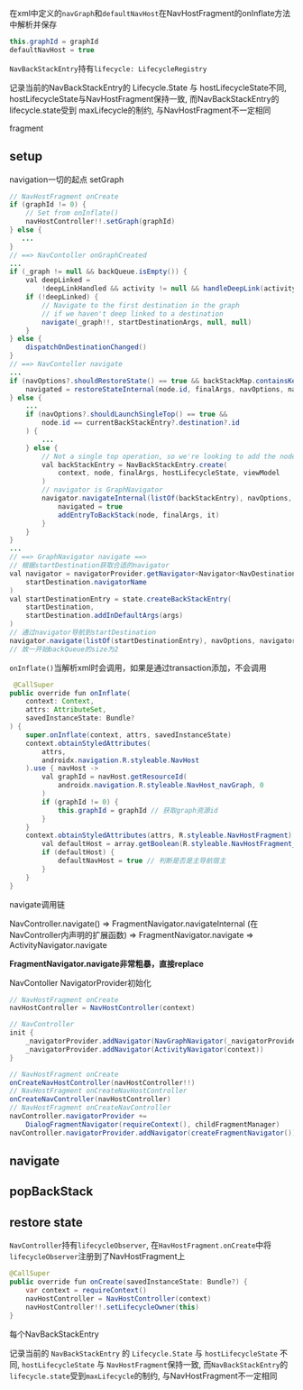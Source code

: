 
在xml中定义的`navGraph`和`defaultNavHost`在NavHostFragment的onInflate方法中解析并保存
```java
this.graphId = graphId
defaultNavHost = true
```

`NavBackStackEntry`持有`lifecycle: LifecycleRegistry`

记录当前的NavBackStackEntry的 Lifecycle.State 与 hostLifecycleState不同, 
hostLifecycleState与NavHostFragment保持一致, 而NavBackStackEntry的lifecycle.state受到
maxLifecycle的制约, 与NavHostFragment不一定相同

fragment

## setup
navigation一切的起点 setGraph

```java
// NavHostFragment onCreate
if (graphId != 0) {
    // Set from onInflate()
    navHostController!!.setGraph(graphId)
} else {
   ...
}
// ==> NavContoller onGraphCreated
...
if (_graph != null && backQueue.isEmpty()) {
    val deepLinked =
        !deepLinkHandled && activity != null && handleDeepLink(activity!!.intent)
    if (!deepLinked) {
        // Navigate to the first destination in the graph
        // if we haven't deep linked to a destination
        navigate(_graph!!, startDestinationArgs, null, null)
    }
} else {
    dispatchOnDestinationChanged()
}
// ==> NavContoller navigate
...
if (navOptions?.shouldRestoreState() == true && backStackMap.containsKey(node.id)) {
    navigated = restoreStateInternal(node.id, finalArgs, navOptions, navigatorExtras)
} else {
    ...
    if (navOptions?.shouldLaunchSingleTop() == true &&
        node.id == currentBackStackEntry?.destination?.id
    ) {
        ...
    } else {
        // Not a single top operation, so we're looking to add the node to the back stack
        val backStackEntry = NavBackStackEntry.create(
            context, node, finalArgs, hostLifecycleState, viewModel
        )
        // navigator is GraphNavigator
        navigator.navigateInternal(listOf(backStackEntry), navOptions, navigatorExtras) {
            navigated = true
            addEntryToBackStack(node, finalArgs, it)
        }
    }
}
...
// ==> GraphNavigator navigate ==>
// 根据startDestination获取合适的navigator
val navigator = navigatorProvider.getNavigator<Navigator<NavDestination>>(
    startDestination.navigatorName
)
val startDestinationEntry = state.createBackStackEntry(
    startDestination,
    startDestination.addInDefaultArgs(args)
)
// 通过navigator导航到startDestination
navigator.navigate(listOf(startDestinationEntry), navOptions, navigatorExtras)
// 故一开始backQueue的size为2
```

`onInflate()`当解析xml时会调用，如果是通过transaction添加，不会调用

```java
 @CallSuper
public override fun onInflate(
    context: Context,
    attrs: AttributeSet,
    savedInstanceState: Bundle?
) {
    super.onInflate(context, attrs, savedInstanceState)
    context.obtainStyledAttributes(
        attrs,
        androidx.navigation.R.styleable.NavHost
    ).use { navHost ->
        val graphId = navHost.getResourceId(
            androidx.navigation.R.styleable.NavHost_navGraph, 0
        )
        if (graphId != 0) {
            this.graphId = graphId // 获取graph资源id
        }
    }
    context.obtainStyledAttributes(attrs, R.styleable.NavHostFragment).use { array ->
        val defaultHost = array.getBoolean(R.styleable.NavHostFragment_defaultNavHost, false)
        if (defaultHost) {
            defaultNavHost = true // 判断是否是主导航宿主
        }
    }
}
```

navigate调用链

NavController.navigate() => 
    FragmentNavigator.navigateInternal (在NavController内声明的扩展函数) 
        => FragmentNavigator.navigate
        => ActivityNavigator.navigate

**FragmentNavigator.navigate非常粗暴，直接replace**

NavContoller NavigatorProvider初始化

```java
// NavHostFragment onCreate
navHostController = NavHostController(context)

// NavController
init {
    _navigatorProvider.addNavigator(NavGraphNavigator(_navigatorProvider))
    _navigatorProvider.addNavigator(ActivityNavigator(context))
}

// NavHostFragment onCreate
onCreateNavHostController(navHostController!!)
// NavHostFragment onCreateNavHostController
onCreateNavController(navHostController)
// NavHostFragment onCreateNavController     
navController.navigatorProvider +=
    DialogFragmentNavigator(requireContext(), childFragmentManager)
navController.navigatorProvider.addNavigator(createFragmentNavigator())

```

## navigate

## popBackStack

## restore state

`NavController`持有`lifecycleObserver`, 在`HavHostFragment.onCreate`中将
`lifecycleObserver`注册到了NavHostFragment上

```java
@CallSuper
public override fun onCreate(savedInstanceState: Bundle?) {
    var context = requireContext()
    navHostController = NavHostController(context)
    navHostController!!.setLifecycleOwner(this)
}
```

每个NavBackStackEntry

记录当前的 `NavBackStackEntry` 的 `Lifecycle.State` 与 `hostLifecycleState` 不同, 
`hostLifecycleState` 与 `NavHostFragment`保持一致, 而`NavBackStackEntry`的
`lifecycle.state`受到`maxLifecycle`的制约, 与NavHostFragment不一定相同
